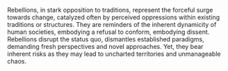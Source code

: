 
Rebellions, in stark opposition to traditions, represent the forceful surge towards change, catalyzed often by perceived oppressions within existing traditions or structures. They are reminders of the inherent dynamicity of human societies, embodying a refusal to conform, embodying dissent. Rebellions disrupt the status quo, dismantles established paradigms, demanding fresh perspectives and novel approaches. Yet, they bear inherent risks as they may lead to uncharted territories and unmanageable chaos.

